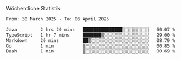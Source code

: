 
Wöchentliche Statistik:
<!--START_SECTION:waka-->

```txt
From: 30 March 2025 - To: 06 April 2025

Java         2 hrs 20 mins   ███████████████░░░░░░░░░░   60.07 %
TypeScript   1 hr 7 mins     ███████▒░░░░░░░░░░░░░░░░░   29.00 %
Markdown     20 mins         ██▒░░░░░░░░░░░░░░░░░░░░░░   08.79 %
Go           1 min           ▒░░░░░░░░░░░░░░░░░░░░░░░░   00.85 %
Bash         1 min           ▒░░░░░░░░░░░░░░░░░░░░░░░░   00.69 %
```

<!--END_SECTION:waka-->
